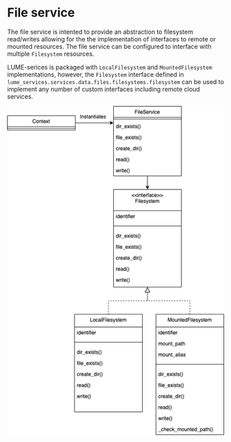 # File service

The file service is intented to provide an abstraction to filesystem read/writes allowing for the the implementation of interfaces to remote or mounted resources. The file service can be configured to interface with multiple `Filesystem` resources.

LUME-serices is packaged with `LocalFilesystem` and `MountedFilesystem` implementations, however, the `Filesystem` interface defined in `lume_services.services.data.files.filesystems.filesystem` can be used to implement any number of custom interfaces including remote cloud services.


![Screenshot](files/services/filesystem.drawio.png)
